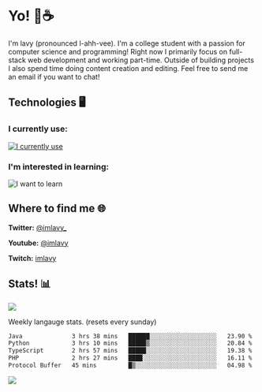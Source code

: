 # Yo! 🦊☕

I'm lavy (pronounced l-ahh-vee). I'm a college student with a passion for computer science and programming! Right now I primarily focus on full-stack web development and working part-time. Outside of building projects I also spend time doing content creation and editing. Feel free to send me an email if you want to chat!


## Technologies 🖥️

### I currently use:
[![I currently use](https://skillicons.dev/icons?i=ts,react,nextjs,nodejs,python,django,svelte,aws,emotion,electron,vite,styledcomponents,vercel,figma,github,vscode,mongo,docker,linux,ps,pr,ae&perline=8)](https://skillicons.dev)
### I'm interested in learning:
![I want to learn](https://skillicons.dev/icons?i=graphql,apollo,nginx,redis,threejs,supabase,astro&perline=8)

## Where to find me 🌐

**Twitter:** [@imlavy_](https://twitter.com/@imlavy_)

**Youtube:** [@imlavy](https://youtube.com/@imlavy)

**Twitch:** [imlavy](https://twitch.tv/imlavy)

## Stats! 📊
[![](https://visitcount.itsvg.in/api?id=lavyyy&icon=0&color=11)](https://visitcount.itsvg.in)

Weekly langauge stats. (resets every sunday)
<!--START_SECTION:waka-->

```txt
Java              3 hrs 38 mins   ██████░░░░░░░░░░░░░░░░░░░   23.90 %
Python            3 hrs 10 mins   █████▒░░░░░░░░░░░░░░░░░░░   20.84 %
TypeScript        2 hrs 57 mins   █████░░░░░░░░░░░░░░░░░░░░   19.38 %
PHP               2 hrs 27 mins   ████░░░░░░░░░░░░░░░░░░░░░   16.11 %
Protocol Buffer   45 mins         █▒░░░░░░░░░░░░░░░░░░░░░░░   04.98 %
```

<!--END_SECTION:waka-->

![](https://github-readme-stats.vercel.app/api?username=lavyyy&theme=midnight-purple&hide_border=true&include_all_commits=true&count_private=true)

